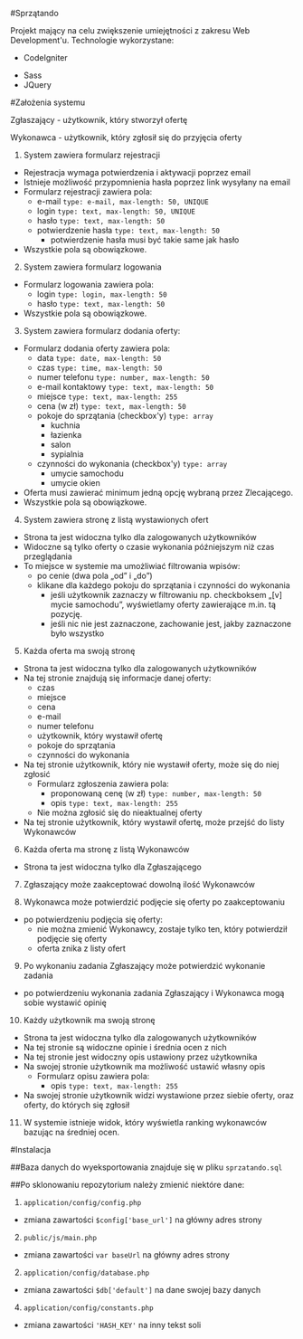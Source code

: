 #Sprzątando

Projekt mający na celu zwiększenie umiejętności z zakresu Web Development'u.
Technologie wykorzystane:
- CodeIgniter
<!--- AngularJS -->
- Sass
- JQuery

#Założenia systemu

Zgłaszający - użytkownik, który stworzył ofertę

Wykonawca - użytkownik, który zgłosił się do przyjęcia oferty

1. System zawiera formularz rejestracji
  - Rejestracja wymaga potwierdzenia i aktywacji poprzez email
  - Istnieje możliwość przypomnienia hasła poprzez link wysyłany na email
  - Formularz rejestracji zawiera pola:
    - e-mail `type: e-mail, max-length: 50, UNIQUE`
    - login `type: text, max-length: 50, UNIQUE`
    - hasło `type: text, max-length: 50`
    - potwierdzenie hasła `type: text, max-length: 50`
      - potwierdzenie hasła musi być takie same jak hasło
  - Wszystkie pola są obowiązkowe.

2. System zawiera formularz logowania
  - Formularz logowania zawiera pola:
    - login `type: login, max-length: 50`
    - hasło `type: text, max-length: 50`
  - Wszystkie pola są obowiązkowe.

3. System zawiera formularz dodania oferty:
  - Formularz dodania oferty zawiera pola:
    - data `type: date, max-length: 50`
    - czas `type: time, max-length: 50`
    - numer telefonu `type: number, max-length: 50`
    - e-mail kontaktowy `type: text, max-length: 50`
    - miejsce `type: text, max-length: 255`
    - cena (w zł) `type: text, max-length: 50`
    - pokoje do sprzątania (checkbox'y) `type: array`
      - kuchnia
      - łazienka
      - salon
      - sypialnia
    - czynności do wykonania (checkbox'y) `type: array`
      - umycie samochodu
      - umycie okien
  - Oferta musi zawierać minimum jedną opcję wybraną przez Zlecającego.
  - Wszystkie pola są obowiązkowe.

4. System zawiera stronę z listą wystawionych ofert
  - Strona ta jest widoczna tylko dla zalogowanych użytkowników
  - Widoczne są tylko oferty o czasie wykonania późniejszym niż czas przeglądania
  - To miejsce w systemie ma umożliwiać filtrowania wpisów:
    - po cenie (dwa pola „od” i „do”)
    - klikane dla każdego pokoju do sprzątania i czynności do wykonania
      - jeśli użytkownik zaznaczy w filtrowaniu np. checkboksem „[v] mycie samochodu”, wyświetlamy oferty zawierające m.in. tą pozycję.
      - jeśli nic nie jest zaznaczone, zachowanie jest, jakby zaznaczone było wszystko

5. Każda oferta ma swoją stronę
  - Strona ta jest widoczna tylko dla zalogowanych użytkowników
  - Na tej stronie znajdują się informacje danej oferty:
    - czas
    - miejsce
    - cena
    - e-mail
    - numer telefonu
    - użytkownik, który wystawił ofertę
    - pokoje do sprzątania
    - czynności do wykonania
  - Na tej stronie użytkownik, który nie wystawił oferty, może się do niej zgłosić
    - Formularz zgłoszenia zawiera pola:
      - proponowaną cenę (w zł) `type: number, max-length: 50`
      - opis `type: text, max-length: 255`
    - Nie można zgłosić się do nieaktualnej oferty
  - Na tej stronie użytkownik, który wystawił ofertę, może przejść do listy Wykonawców

6. Każda oferta ma stronę z listą Wykonawców
  - Strona ta jest widoczna tylko dla Zgłaszającego

7. Zgłaszający może zaakceptować dowolną ilość Wykonawców

8. Wykonawca może potwierdzić podjęcie się oferty po zaakceptowaniu
  - po potwierdzeniu podjęcia się oferty:
    - nie można zmienić Wykonawcy, zostaje tylko ten, który potwierdził podjęcie się oferty
    - oferta znika z listy ofert

9. Po wykonaniu zadania Zgłaszający może potwierdzić wykonanie zadania
  - po potwierdzeniu wykonania zadania Zgłaszający i Wykonawca mogą sobie wystawić opinię

10. Każdy użytkownik ma swoją stronę
  - Strona ta jest widoczna tylko dla zalogowanych użytkowników
  - Na tej stronie są widoczne opinie i średnia ocen z nich
  - Na tej stronie jest widoczny opis ustawiony przez użytkownika
  - Na swojej stronie użytkownik ma możliwość ustawić własny opis
    - Formularz opisu zawiera pola:
      - opis `type: text, max-length: 255`
  - Na swojej stronie użytkownik widzi wystawione przez siebie oferty, oraz oferty, do których się zgłosił

11. W systemie istnieje widok, który wyświetla ranking wykonawców bazując na średniej ocen.

#Instalacja

##Baza danych do wyeksportowania znajduje się w pliku `sprzatando.sql`

##Po sklonowaniu repozytorium należy zmienić niektóre dane:
1. `application/config/config.php`
  - zmiana zawartości `$config['base_url']` na główny adres strony
2. `public/js/main.php`
  - zmiana zawartości `var baseUrl` na główny adres strony
2. `application/config/database.php`
  - zmiana zawartości `$db['default']` na dane swojej bazy danych
4. `application/config/constants.php`
  - zmiana zawartości `'HASH_KEY'` na inny tekst soli

